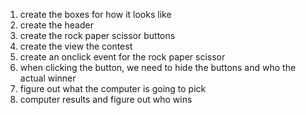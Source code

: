 1. create the boxes for how it looks like
2. create the header
3. create the rock paper scissor buttons
4. create the view the contest
5. create an onclick event for the rock paper scissor
6. when clicking the button, we need to hide the buttons and who the actual winner
7. figure out what the computer is going to pick
7. computer results and figure out who wins